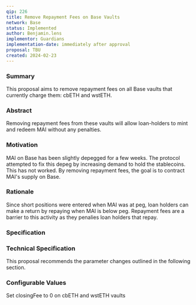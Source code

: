 ```yaml
---
qip: 226
title: Remove Repayment Fees on Base Vaults
network: Base
status: Implemented
author: Benjamin.lens
implementor: Guardians
implementation-date: immediately after approval
proposal: TBU
created: 2024-02-23
---
```


### **Summary**

This proposal aims to remove repayment fees on all Base vaults that currently charge them: cbETH and wstETH.

### **Abstract**

Removing repayment fees from these vaults will allow loan-holders to mint and redeem MAI without any penalties.

### **Motivation**

MAI on Base has been slightly depegged for a few weeks. The protocol attempted to fix this depeg by increasing demand to hold the stablecoins. This has not worked. By removing repayment fees, the goal is to contract MAI's supply on Base. 

### **Rationale**

Since short positions were entered when MAI was at peg, loan holders can make a return by repaying when MAI is below peg. Repayment fees are a barrier to this activity as they penalies loan holders that repay.

### **Specification**
### **Technical Specification**

This proposal recommends the parameter changes outlined in the following section.

### **Configurable Values**

Set closingFee to 0 on cbETH and wstETH vaults
